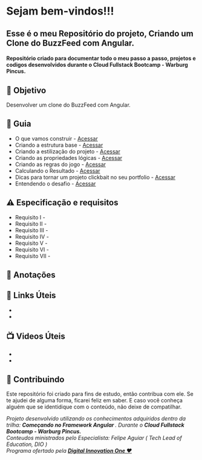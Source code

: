 

<h1> Sejam bem-vindos!!! </h1>
<h2> Esse é o meu Repositório do projeto, Criando um Clone do BuzzFeed com Angular. </h2>

<h4> 
Repositório criado para documentar todo o meu passo a passo, projetos e codigos desenvolvidos durante o Cloud Fullstack Bootcamp - Warburg Pincus.

</h4>


<h2> 🎯 Objetivo </h2>
Desenvolver um clone do BuzzFeed com Angular.

<h2 dir="auto"> 🚦 Guia </h2>
<ul dir="auto">
<li> O que vamos construir - <a href="https:// "> Acessar </a></li>
<li> Criando a estrutura base - <a href="https:// "> Acessar </a></li>
<li> Criando a estilização do projeto - <a href="https:// "> Acessar </a></li>
<li> Criando as propriedades lógicas - <a href="https:// "> Acessar </a></li>
<li> Criando as regras do jogo - <a href="https:// "> Acessar </a></li>
<li> Calculando o Resultado - <a href="https:// "> Acessar </a></li>
<li> Dicas para tornar um projeto clickbait no seu portfolio - <a href="https:// "> Acessar </a></li>
<li> Entendendo o desafio - <a href="https:// "> Acessar </a></li>

</ul>


<h2 dir="auto"> ⚠️ Especificação e requisitos </h2>
<ul dir="auto">
<li> Requisito I -   </li>
<li> Requisito II -   </li>
<li> Requisito III -    </li>
<li> Requisito IV -   </li>
<li> Requisito V -    </li>
<li> Requisito VI -    </li>
<li> Requisito VII -    </li>
</ul>

<h2 dir="auto"> 📖 Anotações </h2>

<h2 dir="auto"> 🔗 Links Úteis </h2>
<ul dir="auto">
<li><a href="https://">  </a></li>
<li><a href="https://">  </a></li>

</ul>

<h2 dir="auto"> 📺 Videos Úteis </h2>
<ul dir="auto">
<li><a href="https://">  </a></li>
<li><a href="https://">  </a></li>

</ul>


<h2 dir="auto"> 🤝 Contribuindo </h2>

<p dir="auto">Este repositório foi criado para fins de estudo, então contribua com ele. Se te ajudei de alguma forma, ficarei feliz em
saber. E caso você conheça alguém que se identidique com o conteúdo, não deixe de compatilhar.</p>


<p dir="auto"> 
 <em>
  Projeto desenvolvido utilizando os conhecimentos adquiridos dentro da trilha: <strong> Começando no Framework Angular </strong>. 
  Durante o <strong> Cloud Fullstack Bootcamp - Warburg Pincus. </strong><br>
  Conteudos ministrados pelo Especialista: Felipe Aguiar (  Tech Lead of Education, DIO ) <br>
  Programa ofertado  pela <a href=" https://www.dio.me/"> <strong>  Digital Innovation One ❤️ </strong></a>
 </em> 
 
</p>
